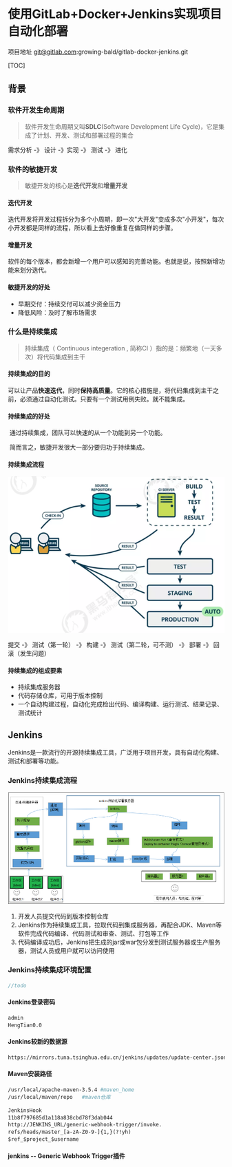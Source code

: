 # 使用GitLab+Docker+Jenkins实现项目自动化部署

项目地址
git@gitlab.com:growing-bald/gitlab-docker-jenkins.git

[TOC]

## 背景

### 软件开发生命周期

> 软件开发生命周期又叫**SDLC**(Software Development Life Cycle)，它是集成了计划、开发、测试和部署过程的集合

需求分析 -》 设计 -》实现 -》 测试 -》 进化

### 软件的敏捷开发

> 敏捷开发的核心是**迭代开发**和**增量开发**

#### 迭代开发

​	迭代开发将开发过程拆分为多个小周期，即一次"大开发"变成多次"小开发"，每次小开发都是同样的流程，所以看上去好像重复在做同样的步骤。

#### 增量开发

​	软件的每个版本，都会新增一个用户可以感知的完善功能。也就是说，按照新增功能来划分迭代。

#### 敏捷开发的好处

+ 早期交付：持续交付可以减少资金压力
+ 降低风险：及时了解市场需求

### 什么是持续集成

> 持续集成（ Continuous integeration , 简称CI ）指的是：频繁地（一天多次）将代码集成到主干

#### 持续集成的目的

​	可以让产品**快速迭代**，同时**保持高质量**。它的核心措施是，将代码集成到主干之前，必须通过自动化测试。只要有一个测试用例失败。就不能集成。

#### 持续集成的好处

​	通过持续集成，团队可以快速的从一个功能到另一个功能。

​	简而言之，敏捷开发很大一部分要归功于持续集成。

#### 持续集成流程

![1599100157201](images/敏捷开发流程.png)

提交  -》 测试（第一轮） -》 构建 -》 测试（第二轮，可不测） -》 部署 -》 回滚（发生问题）

#### 持续集成的组成要素

+ 持续集成服务器
+ 代码存储仓库，可用于版本控制
+ 一个自动构建过程，自动化完成检出代码、编译构建、运行测试、结果记录、测试统计

## Jenkins

​	Jenkins是一款流行的开源持续集成工具，广泛用于项目开发，具有自动化构建、测试和部署等功能。

### Jenkins持续集成流程

![images](images/jenkins%E6%B5%81%E7%A8%8B.png)

1. 开发人员提交代码到版本控制仓库
2. Jenkins作为持续集成工具，拉取代码到集成服务器，再配合JDK、Maven等软件完成代码编译、代码测试和审查、测试、打包等工作
3. 代码编译成功后，Jenkins把生成的jar或war包分发到测试服务器或生产服务器，测试人员或用户就可以访问使用

### Jenkins持续集成环境配置

```java
//todo
```

#### Jenkins登录密码

```txt
admin
HengTian0.0
```

#### Jenkins较新的数据源

```sh
https://mirrors.tuna.tsinghua.edu.cn/jenkins/updates/update-center.json 
```

#### Maven安装路径

```sh
/usr/local/apache-maven-3.5.4 #maven_home
/usr/local/maven/repo	#maven仓库
```

```txt
JenkinsHook
11b8f797685d1a118a838cbd78f3dab044
http://JENKINS_URL/generic-webhook-trigger/invoke.
refs/heads/master_[a-zA-Z0-9-]{1,}(?!yh)
$ref_$project_$username
```

#### jenkins -- Generic Webhook Trigger插件

